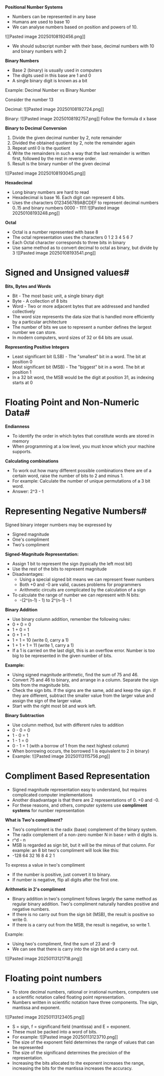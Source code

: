 **Positional Number Systems**
- Numbers can be represented in any base
- Humans are used to base 10
- We can analyse numbers based on position and powers of 10.

![[Pasted image 20250108192456.png]]
- We should subscript number with their base, decimal numbers with 10 and binary numbers with 2

**Binary Numbers**
- Base 2 (binary) is usually used in computers
- The digits used in this base are 1 and 0
- A single binary digit is known as a bit


Example: Decimal Number vs Binary Number

Consider the number 13

Decimal:
![[Pasted image 20250108192724.png]]

Binary:
![[Pasted image 20250108192757.png]]
Follow the formula d x base

**Binary to Decimal Conversion**

1) Divide the given decimal number by 2, note remainder
2) Divided the obtained quotient by 2, note the remainder again
3) Repeat until 0 is the quotient
4) Write the remainders in such a way that the last remainder is written first, followed by the rest in reverse order. 
5) Result is the binary number of the given decimal

![[Pasted image 20250108193045.png]]

**Hexadecimal**
- Long binary numbers are hard to read
- Hexadecimal is base 16. Each digit can represent 4 bits. 
- Uses the characters 0123456789ABCDEF to represent decimal numbers 0..15 and binary numbers 0000 - 1111
![[Pasted image 20250108193248.png]]

**Octal**
- Octal is a number represented with base 8
- The octal representation uses the characters 0 1 2 3 4 5 6 7
- Each Octal character corresponds to three bits in binary
- Use same method as to convert decimal to octal as binary, but divide by 3
![[Pasted image 20250108193541.png]]

# Signed and Unsigned values#

**Bits, Bytes and Words**
- Bit - The most basic unit, a single binary digit
- Byte - A collection of 8 bits
- Word - Two or more adjacent bytes that are addressed and handled collectively
- The word size represents the data size that is handled more efficiently by a particular architecture
- The number of bits we use to represent a number defines the largest number we can store. 
- In modern computers, word sizes of 32 or 64 bits are usual. 

**Representing Positive Integers**
- Least significant bit (LSB) - The "smallest" bit in a word. The bit at position 0
- Most significant bit (MSB) - The "biggest" bit in a word. The bit at position 1
- In a 32 bit word, the MSB would be the digit at position 31, as indexing starts at 0

# Floating Point and Non-Numeric Data#

**Endianness**
- To identify the order in which bytes that constitute words are stored in memory
- When programming at a low level, you must know which your machine supports. 

**Calculating combinations**
- To work out how many different possible combinations there are of a certain word, raise the number of bits to 2 and minus 1. 
- For example: Calculate the number of unique permutations of a 3 bit word.
- Answer: 2^3 - 1


# Representing Negative Numbers#

Signed binary integer numbers may be expressed by
- Signed magnitude
- One's compliment
- Two's compliment

**Signed-Magnitude Representation:**

- Assign 1 bit to represent the sign (typically the left most bit)
- Use the rest of the bits to represent magnitude
- Disadvantages:
	- Using a special signed bit means we can represent fewer numbers
	- Both +0 and -0 are valid, causes problems for programmers
	- Arithmetic circuits are complicated by the calculation of a sign
- To calculate the range of number we can represent with N bits:
	- -(2^(n-1) - 1) to 2^(n-1) - 1


**Binary Addition**
- Use binary column addition, remember the following rules:
- 0 + 0 = 0
- 1 + 0 = 1
- 0 + 1 = 1
- 1 + 1 = 10 (write 0, carry a 1)
- 1 + 1 + 1 = 11 (write 1, carry a 1)
- If a 1 is carried on the last digit, this is an overflow error. Number is too big to be represented in the given number of bits. 

**Example:**
- Using signed magnitude arithmetic, find the sum of 75 and 46.
- Convert 75 and 46 to binary, and arrange in a column. Separate the sign bits from the magnitude bits.
- Check the sign bits. If the signs are the same, add and keep the sign. If they are different, subtract the smaller value from the larger value and assign the sign of the larger value. 
- Start with the right most bit and work left. 

**Binary Subtraction**
- Use column method, but with different rules to addition
- 0 - 0 = 0
- 1 - 0 = 1
- 1 - 1 = 0
- 0 - 1 = 1 (with a borrow of 1 from the next highest column)
- When borrowing occurs, the borrowed 1 is equivalent to 2 in binary)
- Example:
 ![[Pasted image 20250113115756.png]]

# Compliment Based Representation

- Signed magnitude representation easy to understand, but requires complicated computer implementations
- Another disadvantage is that there are 2 representations of 0. +0 and -0. 
- For these reasons, and others, computer systems use **compliment systems** for number representation

**What is Two's compliment?**
- Two's compliment is the radix (base) complement of the binary system. 
- The radix complement of a non-zero number N in base r with d digits is. 
- r^d - n
- MSB is regarded as sign bit, but it will be the minus of that column. For example: an 8 bit two's compliment will look like this:
- -128 64 32 16 8 4 2 1

To express a value in two's compliment
- If the number is positive, just convert it to binary. 
- If number is negative, flip all digits after the first one. 

**Arithmetic in 2's compliment**

- Binary addition in two's compliment follows largely the same method as regular binary addition. Two's compliment naturally handles positive and negative numbers.
- If there is no carry out from the sign bit (MSB), the result is positive so write 0. 
- If there is a carry out from the MSB, the result is negative, so write 1. 

Example:
- Using two's compliment, find the sum of 23 and -9
- We can see that there is carry into the sign bit and a carry out. 

![[Pasted image 20250113121718.png]]


# Floating point numbers

- To store decimal numbers, rational or irrational numbers, computers use a scientific notation called floating point representation. 
- Numbers written in scientific notation have three components. The sign, mantissa and exponent. 

![[Pasted image 20250113123405.png]]

- S = sign, f = significand field (mantissa) and E = exponent.  
- These must be packed into a word of bits. 
- For example:
![[Pasted image 20250113123710.png]]
- The size of the exponent field determines the range of values that can be represented
- The size of the significand determines the precision of the representation. 
- Increasing the bits allocated to the exponent increases the range, increasing the bits for the mantissa increases the accuracy. 

